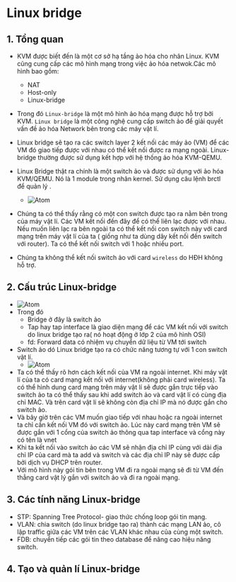 # Linux bridge # 
## 1. Tổng quan ## 
- KVM được biết đến là một cơ sở hạ tầng ảo hóa cho nhân Linux. KVM cũng cung cấp các mô hình mạng trong việc ảo hóa netwok.Các mô hình bao gồm: 
  - NAT 
  - Host-only 
  - Linux-bridge 
- Trong đó `Linux-bridge` là một mô hình ảo hóa mạng được hỗ trợ bởi KVM. `Linux bridge` là một công nghệ cung cấp switch ảo để giải quyết vấn đề ảo hóa Network bên trong các máy vật lí. 
- Linux bridge sẽ tạo ra các switch layer 2 kết nối các máy ảo (VM) để các VM đó giao tiếp được với nhau có thể kết nối được ra mạng ngoài. Linux-bridge thường được sử dụng kết hợp với hệ thống ảo hóa KVM-QEMU. 
- Linux Bridge thật ra chính là một switch ảo và được sử dụng với ảo hóa KVM/QEMU. Nó là 1 module trong nhân kernel. Sử dụng câu lệnh brctl để quản lý .

   - ![Atom](https://i.imgur.com/N2JbNbI.png)
- Chúng ta có thể thấy rằng có một con switch được tạo ra nằm bên trong của máy vật lí. Các VM kết nối đến đây để có thể liên lạc được với nhau. Nếu muốn liên lạc ra bên ngoài ta có thể kết nối con switch này với card mạng trên máy vật lí của ta ( giống như ta dùng dây kết nối đến switch với router). Ta có thể kết nối switch với 1 hoặc nhiều port. 
- Chúng ta không thể kết nối switch ảo với card `wireless` do HĐH không hỗ trợ. 

## 2. Cấu trúc Linux-bridge ## 
   - ![Atom](https://i.imgur.com/wiI5bbw.png)
- Trong đó 
  - Bridge ở đây là switch ảo 
  - Tap hay tap interface là giao diện mạng để các VM kết nối với switch do linux bridge tạo ra( nó hoạt động ở lớp 2 của mô hình OSI) 
  - fd: Forward data có nhiệm vụ chuyển dữ liệu từ VM tới switch 
- Switch ảo dó Linux bridge tạo ra có chức năng tương tự với 1 con switch vật lí. 
   - ![Atom](https://i.imgur.com/AedF4RN.png) 
- Ta có thể thấy rõ hơn cách kết nối của VM ra ngoài internet. Khi máy vật lí của ta có card mạng kết nối với internet(không phải card wireless). Ta có thể hình dung card mạng trên máy vật lí sẽ được gắn trực tiếp vào switch ảo ta có thể thấy sau khi add switch ảo và card vật lí có cùng địa chỉ MAC. Và trên card vật lí sẽ không còn địa chỉ IP mà nó được gắn cho switch ảo. 
- Và bây giờ trên các VM muốn giao tiếp với nhau hoặc ra ngoài internet ta chỉ cần kết nối VM đó với switch ảo. Lúc này card mạng trên VM sẽ được gắn với 1 cổng của switch ảo thông qua tap interface và cổng này có tên là vnet
- Khi ta kết nối vào switch ảo các VM sẽ nhận địa chỉ IP cùng với dải địa chỉ IP của card mà ta add và switch và các địa chỉ IP này sẽ được cấp bởi dịch vụ DHCP trên router.
- Với mô hình này gói tin bên trong VM đi ra ngoài mạng sẽ đi từ VM đến thẳng card vật lý gắn với switch ảo và đi ra ngoài mạng.
## 3. Các tính năng Linux-bridge ## 
- STP: Spanning Tree Protocol- giao thức chống loop gói tin mạng. 
- VLAN: chia switch (do linux bridge tạo ra) thành các mạng LAN ảo, cô lập traffic giữa các VM trên các VLAN khác nhau của cùng một switch. 
- FDB: chuyển tiếp các gói tin theo database để nâng cao hiệu năng switch. 
## 4. Tạo và quản lí Linux-bridge 
